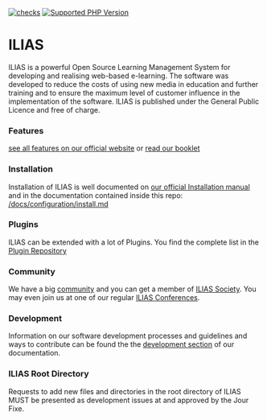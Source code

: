 [![checks](https://github.com/ILIAS-eLearning/ILIAS/actions/workflows/checks.yml/badge.svg?branch=trunk)](https://github.com/ILIAS-eLearning/ILIAS/actions/workflows/checks.yml)
[![Supported PHP Version](https://img.shields.io/badge/php-8.1-8892BF.svg)](https://php.net/)

# ILIAS

ILIAS is a powerful Open Source Learning Management System for developing and realising web-based e-learning. The software was developed to reduce the costs of using new media in education and further training and to ensure the maximum level of customer influence in the implementation of the software. ILIAS is published under the General Public Licence and free of charge.

### Features
[see all features on our official website](https://www.ilias.de/en/about-ilias/) or [read our booklet](http://www.ilias.de/docu/goto_docu_file_1854_download.html)

### Installation

Installation of ILIAS is well documented on [our official Installation manual](http://www.ilias.de/docu/goto_docu_lm_367.html) and in the documentation contained inside this repo: [/docs/configuration/install.md](/docs/configuration/install.md)

### Plugins

ILIAS can be extended with a lot of Plugins. You find the complete list in the [Plugin Repository](http://www.ilias.de/docu/goto.php?target=cat_1442&client_id=docu)


### Community

We have a big [community](http://www.ilias.de/docu/goto.php?target=cat_1444&client_id=docu) and you can get a member of [ILIAS Society](http://www.ilias.de/docu/goto.php?target=cat_1669&client_id=docu).
You may even join us at one of our regular [ILIAS Conferences](http://www.ilias.de/docu/goto.php?target=cat_2255&client_id=docu).


### Development

Information on our software development processes and guidelines and ways to contribute can be found the the [development section](docs/development) of our documentation.


### ILIAS Root Directory
Requests to add new files and directories in the root directory of ILIAS MUST be presented as development issues at and approved by the Jour Fixe.